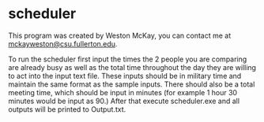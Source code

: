 # scheduler

This program was created by Weston McKay, you can contact me at mckayweston@csu.fullerton.edu.

To run the scheduler first input the times the 2 people you are comparing are already busy as well as the total time throughout the day they are willing to act into the input text file. These inputs should be in military time and maintain the same format as the sample inputs. There should also be a total meeting time, which should be input in minutes (for example 1 hour 30 minutes would be input as 90.) After that execute scheduler.exe and all outputs will be printed to Output.txt.
